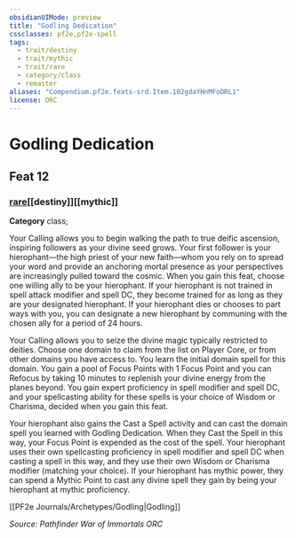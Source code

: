 ```yaml
---
obsidianUIMode: preview
title: "Godling Dedication"
cssclasses: pf2e,pf2e-spell
tags:
  - trait/destiny
  - trait/mythic
  - trait/rare
  - category/class
  - remaster
aliases: "Compendium.pf2e.feats-srd.Item.102gdaYHnMFoDRL1"
license: ORC
---
```

# Godling Dedication
## Feat 12
### [rare](rare "Rare Rarity Trait")[[destiny]][[mythic]]

**Category** class; 




Your Calling allows you to begin walking the path to true deific ascension, inspiring followers as your divine seed grows. Your first follower is your hierophant—the high priest of your new faith—whom you rely on to spread your word and provide an anchoring mortal presence as your perspectives are increasingly pulled toward the cosmic. When you gain this feat, choose one willing ally to be your hierophant. If your hierophant is not trained in spell attack modifier and spell DC, they become trained for as long as they are your designated hierophant. If your hierophant dies or chooses to part ways with you, you can designate a new hierophant by communing with the chosen ally for a period of 24 hours.

Your Calling allows you to seize the divine magic typically restricted to deities. Choose one domain to claim from the list on Player Core, or from other domains you have access to. You learn the initial domain spell for this domain. You gain a pool of Focus Points with 1 Focus Point and you can Refocus by taking 10 minutes to replenish your divine energy from the planes beyond. You gain expert proficiency in spell modifier and spell DC, and your spellcasting ability for these spells is your choice of Wisdom or Charisma, decided when you gain this feat.

Your hierophant also gains the Cast a Spell activity and can cast the domain spell you learned with Godling Dedication. When they Cast the Spell in this way, your Focus Point is expended as the cost of the spell. Your hierophant uses their own spellcasting proficiency in spell modifier and spell DC when casting a spell in this way, and they use their own Wisdom or Charisma modifier (matching your choice). If your hierophant has mythic power, they can spend a Mythic Point to cast any divine spell they gain by being your hierophant at mythic proficiency.

[[PF2e Journals/Archetypes/Godling|Godling]]

*Source: Pathfinder War of Immortals*
*ORC*